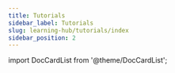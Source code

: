 ```yaml
---
title: Tutorials
sidebar_label: Tutorials
slug: learning-hub/tutorials/index
sidebar_position: 2
---
```

import DocCardList from '@theme/DocCardList';

<DocCardList />
